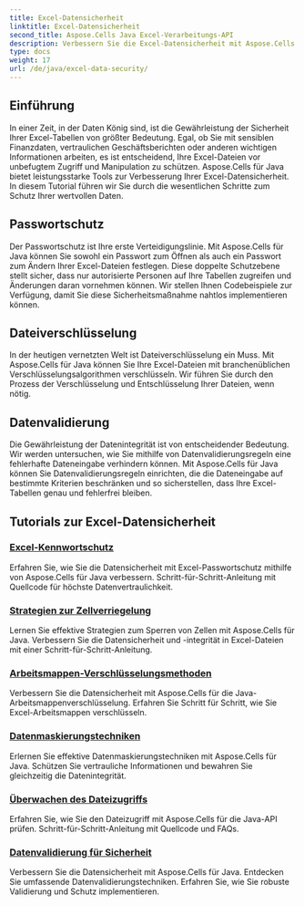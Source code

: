 ```yaml
---
title: Excel-Datensicherheit
linktitle: Excel-Datensicherheit
second_title: Aspose.Cells Java Excel-Verarbeitungs-API
description: Verbessern Sie die Excel-Datensicherheit mit Aspose.Cells für Java. Erfahren Sie Schritt für Schritt, wie Sie Ihre Tabellen schützen, Dateien verschlüsseln und die Datenintegrität gewährleisten.
type: docs
weight: 17
url: /de/java/excel-data-security/
---
```


## Einführung
In einer Zeit, in der Daten König sind, ist die Gewährleistung der Sicherheit Ihrer Excel-Tabellen von größter Bedeutung. Egal, ob Sie mit sensiblen Finanzdaten, vertraulichen Geschäftsberichten oder anderen wichtigen Informationen arbeiten, es ist entscheidend, Ihre Excel-Dateien vor unbefugtem Zugriff und Manipulation zu schützen. Aspose.Cells für Java bietet leistungsstarke Tools zur Verbesserung Ihrer Excel-Datensicherheit. In diesem Tutorial führen wir Sie durch die wesentlichen Schritte zum Schutz Ihrer wertvollen Daten.


## Passwortschutz
Der Passwortschutz ist Ihre erste Verteidigungslinie. Mit Aspose.Cells für Java können Sie sowohl ein Passwort zum Öffnen als auch ein Passwort zum Ändern Ihrer Excel-Dateien festlegen. Diese doppelte Schutzebene stellt sicher, dass nur autorisierte Personen auf Ihre Tabellen zugreifen und Änderungen daran vornehmen können. Wir stellen Ihnen Codebeispiele zur Verfügung, damit Sie diese Sicherheitsmaßnahme nahtlos implementieren können.

## Dateiverschlüsselung
In der heutigen vernetzten Welt ist Dateiverschlüsselung ein Muss. Mit Aspose.Cells für Java können Sie Ihre Excel-Dateien mit branchenüblichen Verschlüsselungsalgorithmen verschlüsseln. Wir führen Sie durch den Prozess der Verschlüsselung und Entschlüsselung Ihrer Dateien, wenn nötig.

## Datenvalidierung
Die Gewährleistung der Datenintegrität ist von entscheidender Bedeutung. Wir werden untersuchen, wie Sie mithilfe von Datenvalidierungsregeln eine fehlerhafte Dateneingabe verhindern können. Mit Aspose.Cells für Java können Sie Datenvalidierungsregeln einrichten, die die Dateneingabe auf bestimmte Kriterien beschränken und so sicherstellen, dass Ihre Excel-Tabellen genau und fehlerfrei bleiben.

## Tutorials zur Excel-Datensicherheit
### [Excel-Kennwortschutz](./excel-password-protection/)
Erfahren Sie, wie Sie die Datensicherheit mit Excel-Passwortschutz mithilfe von Aspose.Cells für Java verbessern. Schritt-für-Schritt-Anleitung mit Quellcode für höchste Datenvertraulichkeit.
### [Strategien zur Zellverriegelung](./cell-locking-strategies/)
Lernen Sie effektive Strategien zum Sperren von Zellen mit Aspose.Cells für Java. Verbessern Sie die Datensicherheit und -integrität in Excel-Dateien mit einer Schritt-für-Schritt-Anleitung.
### [Arbeitsmappen-Verschlüsselungsmethoden](./workbook-encryption-methods/)
Verbessern Sie die Datensicherheit mit Aspose.Cells für die Java-Arbeitsmappenverschlüsselung. Erfahren Sie Schritt für Schritt, wie Sie Excel-Arbeitsmappen verschlüsseln.
### [Datenmaskierungstechniken](./data-masking-techniques/)
Erlernen Sie effektive Datenmaskierungstechniken mit Aspose.Cells für Java. Schützen Sie vertrauliche Informationen und bewahren Sie gleichzeitig die Datenintegrität.
### [Überwachen des Dateizugriffs](./auditing-file-access/)
Erfahren Sie, wie Sie den Dateizugriff mit Aspose.Cells für die Java-API prüfen. Schritt-für-Schritt-Anleitung mit Quellcode und FAQs.
### [Datenvalidierung für Sicherheit](./data-validation-for-security/)
Verbessern Sie die Datensicherheit mit Aspose.Cells für Java. Entdecken Sie umfassende Datenvalidierungstechniken. Erfahren Sie, wie Sie robuste Validierung und Schutz implementieren.